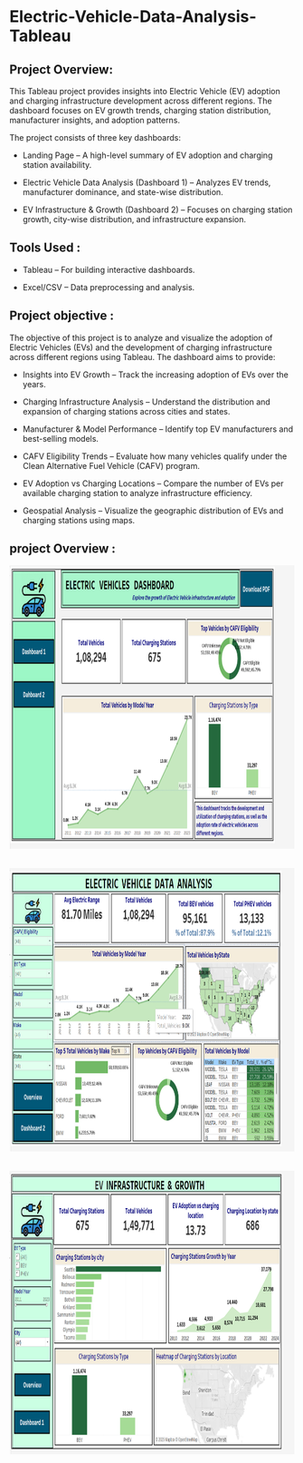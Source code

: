 # Electric-Vehicle-Data-Analysis-Tableau

## Project Overview:

This Tableau project provides insights into Electric Vehicle (EV) adoption and charging infrastructure development across different regions. The dashboard focuses on EV growth trends, charging station distribution, manufacturer insights, and adoption patterns.

The project consists of three key dashboards:

*   Landing Page –  A high-level summary of EV adoption and charging station availability.


*   Electric Vehicle Data Analysis (Dashboard 1) – Analyzes EV trends, manufacturer dominance, and state-wise distribution.

*   EV Infrastructure & Growth (Dashboard 2) – Focuses on charging station growth, city-wise distribution, and infrastructure 
      expansion.


##   Tools Used :
* Tableau – For building interactive dashboards.
  
* Excel/CSV – Data preprocessing and analysis.


##  Project objective :
   The objective of this project is to analyze and visualize the adoption of Electric Vehicles (EVs) and the development of 
      charging infrastructure across different regions using Tableau. The dashboard aims to provide:

* Insights into EV Growth – Track the increasing adoption of EVs over the years.

*  Charging Infrastructure Analysis – Understand the distribution and expansion of charging stations across cities and 
  states.

* Manufacturer & Model Performance – Identify top EV manufacturers and best-selling models.

* CAFV Eligibility Trends – Evaluate how many vehicles qualify under the Clean Alternative Fuel Vehicle (CAFV) program.

* EV Adoption vs Charging Locations – Compare the number of EVs per available charging station to analyze infrastructure 
    efficiency.

* Geospatial Analysis – Visualize the geographic distribution of EVs and charging stations using maps.


## project  Overview :
<img src="https://github.com/bagdenatasha2001/Electric-Vehicle-Data-Analysis-Tableau/blob/main/Dashboard_Images/Landing%20_Page.png" width="1200" height="500"> &nbsp;

<img src="https://github.com/bagdenatasha2001/Electric-Vehicle-Data-Analysis-Tableau/blob/main/Dashboard_Images/Dashboard_1.png" width="1200" height="500"> &nbsp;

<img src="https://github.com/bagdenatasha2001/Electric-Vehicle-Data-Analysis-Tableau/blob/main/Dashboard_Images/Dashboard_2.png" width="1200" height="500"> &nbsp;

